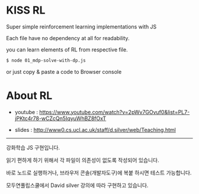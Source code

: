 # KISS RL

Super simple reinforcement learning implementations with JS

Each file have no dependency at all for readability. 

you can learn elements of RL from respective file.

```bash
$ node 01_mdp-solve-with-dp.js
```

or just copy & paste a code to Browser console

# About RL 

* youtube : https://www.youtube.com/watch?v=2pWv7GOvuf0&list=PL7-jPKtc4r78-wCZcQn5IqyuWhBZ8fOxT

* slides : http://www0.cs.ucl.ac.uk/staff/d.silver/web/Teaching.html


---

강화학습 JS 구현입니다.

읽기 편하게 하기 위해서 각 파일이 의존성이 없도록 작성되어 있습니다.

바로 노드로 실행하거나, 브라우저 콘솔(개발자도구)에 복붙 하시면 테스트 가능합니다.

모두연풀립스쿨에서 David silver 강의에 따라 구현하고 있습니다. 
